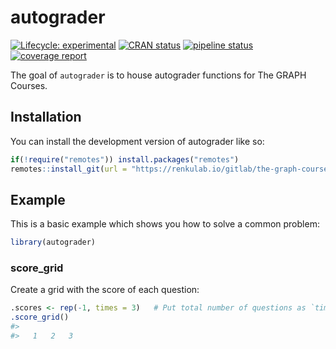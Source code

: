 
<!-- README.md is generated from README.Rmd. Please edit that file -->

# autograder

<!-- badges: start -->

[![Lifecycle:
experimental](https://img.shields.io/badge/lifecycle-experimental-orange.svg)](https://lifecycle.r-lib.org/articles/stages.html#experimental)
[![CRAN
status](https://www.r-pkg.org/badges/version/autograder)](https://CRAN.R-project.org/package=autograder)
[![pipeline
status](https://renkulab.io/gitlab/the-graph-courses/autograder/badges/master/pipeline.svg)](https://renkulab.io/gitlab/the-graph-courses/autograder/-/commits/master)
[![coverage
report](https://renkulab.io/gitlab/the-graph-courses/autograder/badges/master/coverage.svg)](https://renkulab.io/gitlab/the-graph-courses/autograder/-/commits/master)
<!-- badges: end -->

The goal of `autograder` is to house autograder functions for The GRAPH
Courses.

## Installation

You can install the development version of autograder like so:

``` r
if(!require("remotes")) install.packages("remotes")
remotes::install_git(url = "https://renkulab.io/gitlab/the-graph-courses/autograder.git")
```

## Example

This is a basic example which shows you how to solve a common problem:

``` r
library(autograder)
```

### score\_grid

Create a grid with the score of each question:

``` r
.scores <- rep(-1, times = 3)   # Put total number of questions as `times` argument
.score_grid()
#> 
#>   1   2   3
```

<!-- ----- -->
<!-- # autograder -->
<!-- Package to house autograders for The GRAPH Courses -->
<!-- ## Introduction -->
<!-- This is a Renku project - basically a git repository with some -->
<!-- bells and whistles. You'll find we have already created some -->
<!-- useful things like `data` and `notebooks` directories and -->
<!-- a `Dockerfile`. -->
<!-- ## Working with the project -->
<!-- The simplest way to start your project is right from the Renku -->
<!-- platform - just click on the `Environments` tab and start a new session. -->
<!-- This will start an interactive environment right in your browser. -->
<!-- To work with the project anywhere outside the Renku platform, -->
<!-- click the `Settings` tab where you will find the -->
<!-- git repo URLs - use `git` to clone the project on whichever machine you want. -->
<!-- ### Changing interactive environment dependencies -->
<!-- Initially we install a very minimal set of packages to keep the images small. -->
<!-- However, you can add python and conda packages in `requirements.txt` and -->
<!-- `environment.yml`, and R packages to `install.R` (listed as, for example, -->
<!-- `install.packages("ggplot2")`), to your heart's content. If you need more fine-grained -->
<!-- control over your environment, please see [the documentation](https://renku.readthedocs.io/en/latest/user/advanced_interfaces.html#dockerfile-modifications). -->
<!-- ## Project configuration -->
<!-- Project options can be found in `.renku/renku.ini`. In this -->
<!-- project there is currently only one option, which specifies -->
<!-- the default type of environment to open, in this case `/rstudio`. -->
<!-- ## Moving forward -->
<!-- Once you feel at home with your project, we recommend that you replace -->
<!-- this README file with your own project documentation! Happy data wrangling! -->
